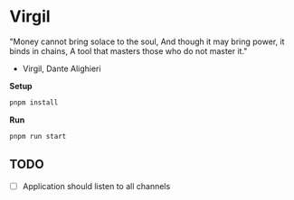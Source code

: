 # Virgil

"Money cannot bring solace to the soul,
And though it may bring power, it binds in chains,
A tool that masters those who do not master it."

- Virgil, Dante Alighieri

**Setup**

```bash
pnpm install
```

**Run**

```bash
pnpm run start
```

## TODO

- [ ] Application should listen to all channels
